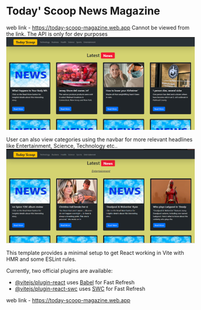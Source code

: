 # Today' Scoop News Magazine

web link -  https://today-scoop-magazine.web.app
Cannot be viewed from the link. The API is only for dev purposes
![homeImage](./src/assets/news.png)

User can also view categories using the navbar for more relevant  headlines like Entertainment, Science, Technology etc..
![homeImage](./src/assets/Screenshot%20(17).png)




This template provides a minimal setup to get React working in Vite with HMR and some ESLint rules.

Currently, two official plugins are available:

- [@vitejs/plugin-react](https://github.com/vitejs/vite-plugin-react/blob/main/packages/plugin-react/README.md) uses [Babel](https://babeljs.io/) for Fast Refresh
- [@vitejs/plugin-react-swc](https://github.com/vitejs/vite-plugin-react-swc) uses [SWC](https://swc.rs/) for Fast Refresh


web link -  https://today-scoop-magazine.web.app
